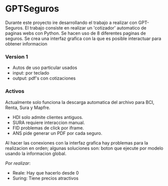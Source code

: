 # GPTSeguros

Durante este proyecto ire desarrollando el trabajo a realizar con GPT-Seguros.
El trabajo consiste en realizar un 'cotizador' automatico de paginas webs con Python.
Se hacen uso de 8 diferentes paginas de seguros.
Se crea una interfaz grafica con la que es posible interactuar para obtener informacion

### Version 1
* Autos de uso particular usados
* input: por teclado
* output: pdf's con cotizaciones

### Activos

Actualmente solo funciona la descarga automatica del archivo para BCI, Renta, Sura y Mapfre.

* HDI solo admite clientes antiguos.
* SURA requiere interaccion manual.
* FID problemas de click por iframe.
* ANS pide generar un PDF por cada seguro.

Al hacer las conexiones con la interfaz grafica hay problemas para la realizacion en orden; algunas soluciones son: boton que ejecute por modelo usando la informacion global.

*Por realizar*:
* Reale: Hay que hacerlo desde 0
* Suring: Tiene precios atractivos
